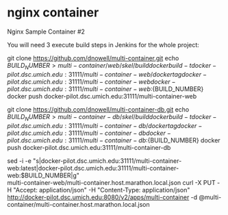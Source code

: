 # nginx container
Nginx Sample Container #2

You will need 3 execute build steps in Jenkins for the whole project:

git clone https://github.com/dnowell/multi-container.git
echo ${BUILD_NUMBER} > multi-container/web/skel/build
docker build -t docker-pilot.dsc.umich.edu:31111/multi-container-web/
docker tag docker-pilot.dsc.umich.edu:31111/multi-container-web docker-pilot.dsc.umich.edu:31111/multi-container-web:${BUILD_NUMBER}
docker push docker-pilot.dsc.umich.edu:31111/multi-container-web

git clone https://github.com/dnowell/multi-container-db.git
echo ${BUILD_NUMBER} > multi-container-db/skel/build
docker build -t docker-pilot.dsc.umich.edu:31111/multi-container-db/
docker tag docker-pilot.dsc.umich.edu:31111/multi-container-db docker-pilot.dsc.umich.edu:31111/multi-container-db:${BUILD_NUMBER}
docker push docker-pilot.dsc.umich.edu:31111/multi-container-db

sed -i -e "s|docker-pilot.dsc.umich.edu:31111/multi-container-web:latest|docker-pilot.dsc.umich.edu:31111/multi-container-web:$BUILD_NUMBER|g" \
    multi-container-web/multi-container.host.marathon.local.json
curl -X PUT -H "Accept: application/json" -H "Content-Type: application/json" \
http://docker-pilot.dsc.umich.edu:8080/v2/apps/multi-container -d @multi-container/multi-container.host.marathon.local.json
